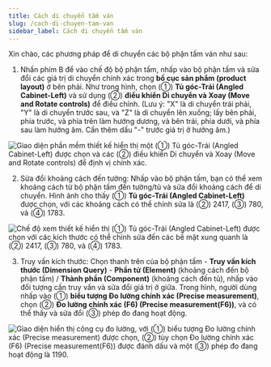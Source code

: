 ```yaml
---
title: Cách di chuyển tấm ván
slug: /cach-di-chuyen-tam-van
sidebar_label: Cách di chuyển tấm ván
---
```


Xin chào, các phương pháp để di chuyển các bộ phận tấm ván như sau:

1. Nhấn phím B để vào chế độ bộ phận tấm, nhấp vào bộ phận tấm và sửa đổi các giá trị di chuyển chính xác trong **bố cục sản phẩm (product layout)** ở bên phải. Như trong hình, chọn (①) **Tủ góc-Trái (Angled Cabinet-Left)** và sử dụng (②) **điều khiển Di chuyển và Xoay (Move and Rotate controls)** để điều chỉnh. (Lưu ý: "X" là di chuyển trái phải, "Y" là di chuyển trước sau, và "Z" là di chuyển lên xuống; lấy bên phải, phía trước, và phía trên làm hướng dương, và bên trái, phía dưới, và phía sau làm hướng âm. Cần thêm dấu "-" trước giá trị ở hướng âm.)

![Giao diện phần mềm thiết kế hiển thị một (①) Tủ góc-Trái (Angled Cabinet-Left) được chọn và các (②) điều khiển Di chuyển và Xoay (Move and Rotate controls) để định vị chính xác.](https://storage.googleapis.com/jegavn_kb/images/95aafe93-b4a1-416b-9097-02ba4f36d014.png)

2. Sửa đổi khoảng cách đến tường: Nhấp vào bộ phận tấm, bạn có thể xem khoảng cách từ bộ phận tấm đến tường/tủ và sửa đổi khoảng cách để di chuyển. Hình ảnh cho thấy (①) **Tủ góc-Trái (Angled Cabinet-Left)** được chọn, với các khoảng cách có thể chỉnh sửa là (②) 2417, (③) 780, và (④) 1783.

![Chế độ xem thiết kế hiển thị (①) Tủ góc-Trái (Angled Cabinet-Left) được chọn với các kích thước có thể chỉnh sửa đến các bề mặt xung quanh là (②) 2417, (③) 780, và (④) 1783.](https://storage.googleapis.com/jegavn_kb/images/b937fb95-047f-4657-8b20-a8dcb8862c9d.png)

3. Truy vấn kích thước: Chọn thanh trên của bộ phận tấm - **Truy vấn kích thước (Dimension Query)** - **Phần tử (Element)** (khoảng cách đến bộ phận tấm) / **Thành phần (Component)** (khoảng cách đến tủ), nhấp vào đối tượng cần truy vấn và sửa đổi giá trị ở giữa. Trong hình, người dùng nhấp vào (①) **biểu tượng Đo lường chính xác (Precise measurement)**, chọn (②) **Đo lường chính xác (F6) (Precise measurement(F6))**, và có thể thấy và sửa đổi (③) phép đo đang hoạt động.

![Giao diện hiển thị công cụ đo lường, với (①) biểu tượng Đo lường chính xác (Precise measurement) được chọn, (②) tùy chọn Đo lường chính xác (F6) (Precise measurement(F6)) được đánh dấu và một (③) phép đo đang hoạt động là 1190.](https://storage.googleapis.com/jegavn_kb/images/e188597a-b95c-4270-ac34-55e532689038.png)